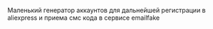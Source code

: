 Маленький генератор аккаунтов для дальнейшей регистрации в aliexpress и приема смс кода в сервисе emailfake
